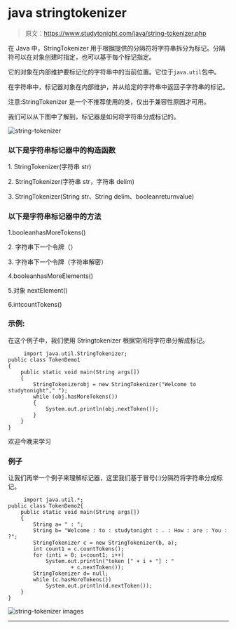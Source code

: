 # java stringtokenizer

> 原文：<https://www.studytonight.com/java/string-tokenizer.php>

在 Java 中，StringTokenizer 用于根据提供的分隔符将字符串拆分为标记。分隔符可以在对象创建时指定，也可以基于每个标记指定。

它的对象在内部维护要标记化的字符串中的当前位置。它位于`java.util`包中。

在字符串中，标记器对象在内部维护，并从给定的字符串中返回子字符串的标记。

注意:StringTokenizer 是一个不推荐使用的类，仅出于兼容性原因才可用。

我们可以从下图中了解到，标记器是如何将字符串分成标记的。

![string-tokenizer](../Images/402f11351e3c1dcc0f1d87b609c43e00.png)

### 以下是字符串标记器中的构造函数

1\. StringTokenizer(字符串 str)

2\. StringTokenizer(字符串 str，字符串 delim)

3\. StringTokenizer(String str、String delim、booleanreturnvalue)

### 以下是字符串标记器中的方法

1.booleanhasMoreTokens()

2\. 字符串下一个令牌（）

3\. 字符串下一个令牌（字符串解密）

4.booleanhasMoreElements()

5.对象 nextElement()

6.intcountTokens()

### 示例:

在这个例子中，我们使用 Stringtokenizer 根据空间将字符串分解成标记。

```
	 import java.util.StringTokenizer;  
public class TokenDemo1
{  
	public static void main(String args[])
	{  
		StringTokenizerobj = new StringTokenizer("Welcome to studytonight"," ");  
		while (obj.hasMoreTokens()) 
		{  
			System.out.println(obj.nextToken());  
		}  
	}  
} 

```

欢迎今晚来学习

### 例子

让我们再举一个例子来理解标记器，这里我们基于冒号(:)分隔符将字符串分成标记。

```
	 import java.util.*;
public class TokenDemo2{
	public static void main(String args[])
	{
		String a= " : ";
		String b= "Welcome : to : studytonight : . : How : are : You : ?";
		StringTokenizer c = new StringTokenizer(b, a);
		int count1 = c.countTokens();
		for (inti = 0; i<count1; i++)
			System.out.println("token [" + i + "] : "
					+ c.nextToken());
		StringTokenizer d= null;
		while (c.hasMoreTokens())
			System.out.println(d.nextToken());
	}
} 

```

![string-tokenizer images](../Images/a37f92667fdb9332fbd5b3c89e5c2af0.png)

* * *